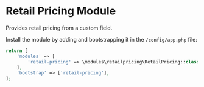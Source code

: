 # Retail Pricing Module

Provides retail pricing from a custom field.

Install the module by adding and bootstrapping it in the `/config/app.php` file:

```php
return [
    'modules' => [
        'retail-pricing' => \modules\retailpricing\RetailPricing::class,
    ],
    'bootstrap' => ['retail-pricing'],
];
```
